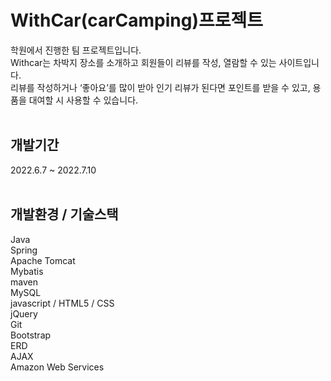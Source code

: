 # WithCar(carCamping)프로젝트

학원에서 진행한 팀 프로젝트입니다.<br/> 
Withcar는 차박지 장소를 소개하고 회원들이 리뷰를 작성, 열람할 수 있는 사이트입니다. <br/> 
리뷰를 작성하거나 ‘좋아요’를 많이 받아 인기 리뷰가 된다면 포인트를 받을 수 있고, 용품을 대여할 시 사용할 수 있습니다. <br/> <br/> 

## 개발기간
2022.6.7 ~ 2022.7.10<br/> <br/> 


## 개발환경 / 기술스택

Java <br/> 
Spring <br/> 
Apache Tomcat <br/> 
Mybatis <br/> 
maven <br/> 
MySQL <br/> 
javascript / HTML5 / CSS  <br/> 
jQuery <br/> 
Git <br/> 
Bootstrap <br/> 
ERD  <br/> 
AJAX <br/>
Amazon Web Services <br/>
